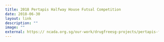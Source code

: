 ```yaml
---
title: 2018 Pertapis Halfway House Futsal Competition
date: 2018-06-30
layout: link
description: ""
image: ""
external: https:// ncada.org.sg/our-work/drugfreesg-projects/pertapis-football/
---
```

